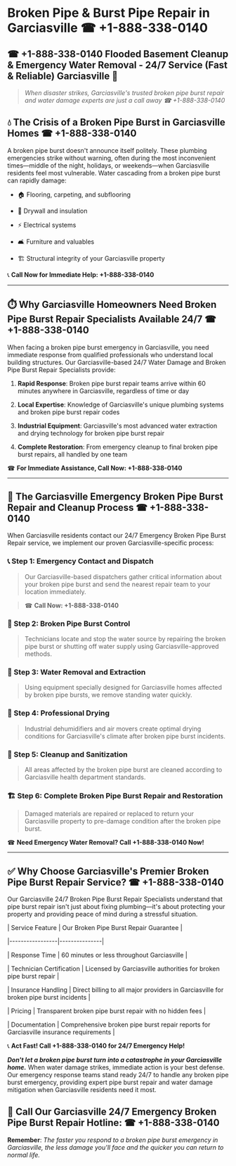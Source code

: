 # Broken Pipe & Burst Pipe Repair in Garciasville ☎ +1-888-338-0140  
## ☎ +1-888-338-0140 Flooded Basement Cleanup & Emergency Water Removal - 24/7 Service (Fast & Reliable) Garciasville 🚨  

> *When disaster strikes, Garciasville's trusted broken pipe burst repair and water damage experts are just a call away ☎ +1-888-338-0140*  

## 💧 The Crisis of a Broken Pipe Burst in Garciasville Homes ☎ +1-888-338-0140  

A broken pipe burst doesn't announce itself politely. These plumbing emergencies strike without warning, often during the most inconvenient times—middle of the night, holidays, or weekends—when Garciasville residents feel most vulnerable. Water cascading from a broken pipe burst can rapidly damage:  

* 🏠 Flooring, carpeting, and subflooring  
* 🧱 Drywall and insulation  
* ⚡ Electrical systems  
* 🛋️ Furniture and valuables  
* 🏗️ Structural integrity of your Garciasville property  

📞 **Call Now for Immediate Help: +1-888-338-0140**  

---  

## ⏱️ Why Garciasville Homeowners Need Broken Pipe Burst Repair Specialists Available 24/7 ☎ +1-888-338-0140  

When facing a broken pipe burst emergency in Garciasville, you need immediate response from qualified professionals who understand local building structures. Our Garciasville-based 24/7 Water Damage and Broken Pipe Burst Repair Specialists provide:  

1. **Rapid Response**: Broken pipe burst repair teams arrive within 60 minutes anywhere in Garciasville, regardless of time or day  
2. **Local Expertise**: Knowledge of Garciasville's unique plumbing systems and broken pipe burst repair codes  
3. **Industrial Equipment**: Garciasville's most advanced water extraction and drying technology for broken pipe burst repair  
4. **Complete Restoration**: From emergency cleanup to final broken pipe burst repairs, all handled by one team  

☎ **For Immediate Assistance, Call Now: +1-888-338-0140**  

---  

## 🔧 The Garciasville Emergency Broken Pipe Burst Repair and Cleanup Process ☎ +1-888-338-0140  

When Garciasville residents contact our 24/7 Emergency Broken Pipe Burst Repair service, we implement our proven Garciasville-specific process:  

### 📞 Step 1: Emergency Contact and Dispatch  
> Our Garciasville-based dispatchers gather critical information about your broken pipe burst and send the nearest repair team to your location immediately.  
> ☎ **Call Now: +1-888-338-0140**  

### 🚿 Step 2: Broken Pipe Burst Control  
> Technicians locate and stop the water source by repairing the broken pipe burst or shutting off water supply using Garciasville-approved methods.  

### 🌊 Step 3: Water Removal and Extraction  
> Using equipment specially designed for Garciasville homes affected by broken pipe bursts, we remove standing water quickly.  

### 💨 Step 4: Professional Drying  
> Industrial dehumidifiers and air movers create optimal drying conditions for Garciasville's climate after broken pipe burst incidents.  

### 🧼 Step 5: Cleanup and Sanitization  
> All areas affected by the broken pipe burst are cleaned according to Garciasville health department standards.  

### 🏗️ Step 6: Complete Broken Pipe Burst Repair and Restoration  
> Damaged materials are repaired or replaced to return your Garciasville property to pre-damage condition after the broken pipe burst.  

☎ **Need Emergency Water Removal? Call +1-888-338-0140 Now!**  

---  

## ✅ Why Choose Garciasville's Premier Broken Pipe Burst Repair Service? ☎ +1-888-338-0140  

Our Garciasville 24/7 Broken Pipe Burst Repair Specialists understand that pipe burst repair isn't just about fixing plumbing—it's about protecting your property and providing peace of mind during a stressful situation.  

| Service Feature | Our Broken Pipe Burst Repair Guarantee |  
|-----------------|---------------|  
| Response Time | 60 minutes or less throughout Garciasville |  
| Technician Certification | Licensed by Garciasville authorities for broken pipe burst repair |  
| Insurance Handling | Direct billing to all major providers in Garciasville for broken pipe burst incidents |  
| Pricing | Transparent broken pipe burst repair with no hidden fees |  
| Documentation | Comprehensive broken pipe burst repair reports for Garciasville insurance requirements |  

📞 **Act Fast! Call +1-888-338-0140 for 24/7 Emergency Help!**  

***Don't let a broken pipe burst turn into a catastrophe in your Garciasville home.*** When water damage strikes, immediate action is your best defense. Our emergency response teams stand ready 24/7 to handle any broken pipe burst emergency, providing expert pipe burst repair and water damage mitigation when Garciasville residents need it most.  

## 📱 Call Our Garciasville 24/7 Emergency Broken Pipe Burst Repair Hotline: ☎ +1-888-338-0140  

**Remember**: *The faster you respond to a broken pipe burst emergency in Garciasville, the less damage you'll face and the quicker you can return to normal life.*